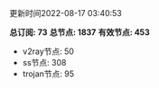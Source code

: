 更新时间2022-08-17 03:40:53

**总订阅: 73**
**总节点: 1837**
**有效节点: 453**
- v2ray节点: 50
- ss节点: 308
- trojan节点: 95
